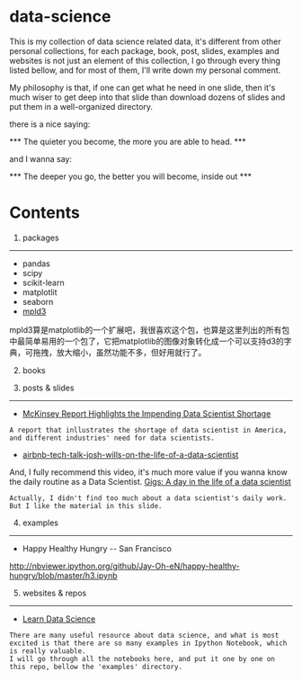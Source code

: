 # data-science
This is my collection of data science related data, it's different from other personal collections, for each package, book, post, slides, examples and websites is not just an element of this collection, I go through every thing listed bellow, and for most of them, I'll write down my personal comment.

My philosophy is that, if one can get what he need in one slide, then it's much wiser to get deep into that slide than download dozens of slides and put them in a well-organized directory.

there is a nice saying: 

*** The quieter you become, the more you are able to head. ***

and I wanna say: 

*** The deeper you go, the better you will become, inside out ***




Contents
==

1. packages
---

- pandas
- scipy
- scikit-learn
- matplotlit
- seaborn
- [mpld3](http://mpld3.github.io/quickstart.html)

mpld3算是matplotlib的一个扩展吧，我很喜欢这个包，也算是这里列出的所有包中最简单易用的一个包了，它把matplotlib的图像对象转化成一个可以支持d3的字典，可拖拽，放大缩小，虽然功能不多，但好用就行了。



2. books



3. posts & slides
---

- [McKinsey Report Highlights the Impending Data Scientist Shortage](http://blog.pivotal.io/pivotal/news-2/mckinsey-report-highlights-the-impending-data-scientist-shortage)

```
A report that inllustrates the shortage of data scientist in America, and different industries' need for data scientists.
```

- [airbnb-tech-talk-josh-wills-on-the-life-of-a-data-scientist](http://www.slideshare.net/naseemh/airbnb-tech-talk-josh-wills-on-the-life-of-a-data-scientist)

And, I fully recommend this video, it's much more value if you wanna know the daily routine as a Data Scientist. [Gigs: A day in the life of a data scientist](https://www.youtube.com/watch?v=EaptTxhh6sM)

```
Actually, I didn't find too much about a data scientist's daily work. But I like the material in this slide.
```


4. examples
---

- Happy Healthy Hungry -- San Francisco

http://nbviewer.ipython.org/github/Jay-Oh-eN/happy-healthy-hungry/blob/master/h3.ipynb



5. websites & repos
---

- [Learn Data Science](http://nborwankar.github.io/LearnDataScience/)

```
There are many useful resource about data science, and what is most excited is that there are so many examples in Ipython Notebook, which is really valuable.
I will go through all the notebooks here, and put it one by one on this repo, bellow the 'examples' directory.
```


